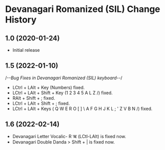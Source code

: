 Devanagari Romanized (SIL) Change History
====================

1.0 (2020-01-24)
-------------------------
* Initial release

1.5 (2022-01-10)
-------------------------
/*--Bug Fixes in Devanagari Romanized (SIL) keyboard--*/

* LCtrl + LAlt + Key (Numbers) fixed.
* LCtrl + LAlt + Shift + Key (1 2 3 4 5 A L Z /) fixed.
* RAlt + Shift + ; fixed.
* LCtrl + LAlt + Shift + ; fixed.
* LCtrl + LAlt + Keys ( Q W E R O [ ] \ A F G H J K L ; ' Z V B N /) fixed.

1.6 (2022-02-14)
-------------------------
* Devanagari Letter Vocalic- R ऋ (LCtl-LAlt) is fixed now.
* Devanagari Double Danda > Shift + | is fixed now.

